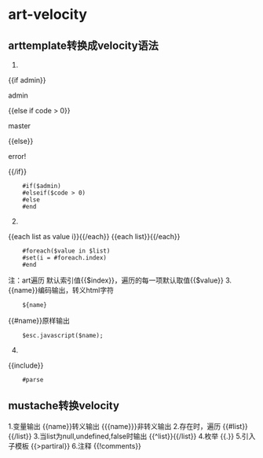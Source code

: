 # art-velocity
## arttemplate转换成velocity语法
1.
{{if admin}}
    <p>admin</p>
{{else if code > 0}}
    <p>master</p>
{{else}}
    <p>error!</p>
{{/if}}
```
    #if($admin)
    #elseif($code > 0)
    #else
    #end
```
2.
{{each list as value i}}{{/each}}
{{each list}}{{/each}}

```
    #foreach($value in $list)
    #set(i = #foreach.index)
    #end
```
注：art遍历  默认索引值{{$index}}，遍历的每一项默认取值{{$value}}
3.
{{name}}编码输出，转义html字符
```
    ${name}

```
{{#name}}原样输出

```
    $esc.javascript($name);

```
4.
{{include}}

```
    #parse

```
## mustache转换velocity
1.变量输出
{{name}}转义输出
{{{name}}}非转义输出
2.存在时，遍历
{{#list}} {{/list}}
3.当list为null,undefined,false时输出
{{^list}}{{/list}}
4.枚举
{{.}}
5.引入子模板
{{>partiral}}
6.注释
{{!comments}}
